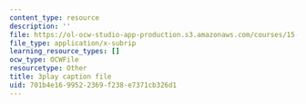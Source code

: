 ```yaml
---
content_type: resource
description: ''
file: https://ol-ocw-studio-app-production.s3.amazonaws.com/courses/15-031j-energy-decisions-markets-and-policies-spring-2012/701b4e1699522369f238e7371cb326d1_6Rq2VFCGQfE.srt
file_type: application/x-subrip
learning_resource_types: []
ocw_type: OCWFile
resourcetype: Other
title: 3play caption file
uid: 701b4e16-9952-2369-f238-e7371cb326d1
---
```


